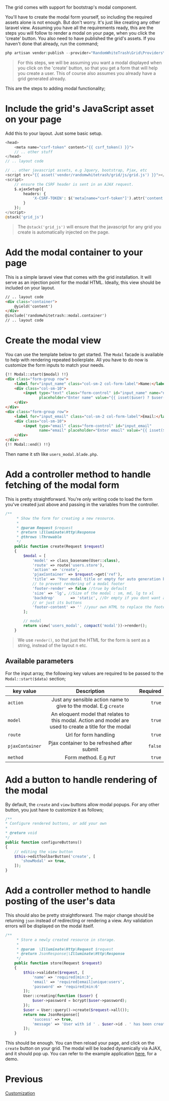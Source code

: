 The grid comes with support for bootstrap's modal component.

You'll have to create the modal form yourself, so including the required assets alone is not enough. But don't worry. It's just like creating any other laravel view.
Assuming you have all the requirements ready, this are the steps you will follow to render a modal on your page, when you click the 'create' button.
You also need to have published the grid's assets. If you haven't done that already, run the command;

```php
php artisan vendor:publish --provider="RandomWhiteTrash\Grid\Providers\GridServiceProvider"
```
> For this steps, we will be assuming you want a modal displayed when you click on the 'create' button, so that you get a form that will help you create a user. This of course also assumes you already have a grid generated already.

This are the steps to adding modal functionality;

# Include the grid's JavaScript asset on your page
Add this to your layout. Just some basic setup.
```php
<head>
    <meta name="csrf-token" content="{{ csrf_token() }}">
    // .. other stuff
</head>
// .. layout code

// .. other javascript assets, e.g Jquery, bootstrap, Pjax, etc
<script src="{{ asset('vendor/randomwhitetrash/grid/js/grid.js') }}"></script>
<script>
    // ensure the CSRF header is sent in an AJAX request.
    $.ajaxSetup({
        headers: {
            'X-CSRF-TOKEN': $('meta[name="csrf-token"]').attr('content')
        }
    });
</script>
@stack('grid_js')
```
> The `@stack('grid_js')` will ensure that the javascript for any grid you create is automatically injected on the page.

# Add the modal container to your page
This is a simple laravel view that comes with the grid installation. It will serve as an injection point for the modal HTML. Ideally, this view should be included on your layout.
```html
// .. layout code
<div class="container">
    @yield('content')
</div>
@include('randomwhitetrash::modal.container')
// .. layout code
```

# Create the modal view
You can use the template below to get started. The `Modal` facade is available to help with rendering repeated boilerplate. All you have to do now is customize the form inputs to match your needs.
```html
{!! Modal::start($modal) !!}
<div class="form-group row">
    <label for="input_name" class="col-sm-2 col-form-label">Name:</label>
    <div class="col-sm-10">
        <input type="text" class="form-control" id="input_name" name="name"
               placeholder="Enter name" value="{{ isset($user) ? $user->name : old('name')}}">
    </div>
</div>
<div class="form-group row">
    <label for="input_email" class="col-sm-2 col-form-label">Email:</label>
    <div class="col-sm-10">
        <input type="email" class="form-control" id="input_email"
               name="email" placeholder="Enter email" value="{{ isset($user) ? $user->email : old('email')}}">
    </div>
</div>
{!! Modal::end() !!}
```

Then name it sth like `users_modal.blade.php`.

# Add a controller method to handle fetching of the modal form
This is pretty straightforward. You're only writing code to load the form you've created just above and passing in the variables from the controller.
```php
/**
     * Show the form for creating a new resource.
     *
     * @param Request $request
     * @return \Illuminate\Http\Response
     * @throws \Throwable
     */
    public function create(Request $request)
    {
        $modal = [
            'model' => class_basename(User::class),
            'route' => route('users.store'),
            'action' => 'create',
            'pjaxContainer' => $request->get('ref'),
            'title' => 'Your modal title or empty for auto generation based on action and model',
            // to prevent rendering of a modal footer
            'footer-render' => false //true by default
            'size' => 'lg', //Size of the modal : sm, md, lg to xl
            'backdrop'       => 'static', //Or empty if you dont want a static behaviour
            // or just its buttons
            'footer-content' => '' //your own HTML to replace the footer content with
        ];

        // modal
        return view('users_modal', compact('modal'))->render();
    }
```
> We use `render()`, so that just the HTML for the form is sent as a string, instead of the layout n etc.

## Available parameters
For the input array, the following key values are required to be passed to the `Modal::start($data)` section;

| key value        | Description           | Required  |
| ------------- |:-------------:| -----:|
| `action`      | Just any sensible action name to give to the modal. E.g `create` | `true` |
| `model`      | An eloquent model that relates to this modal. Action and model are used to create a title for the modal      |   `true` |
| `route` | Url for form handling      |    `true` |
| `pjaxContainer` | Pjax container to be refreshed after submit      |    `false` |
| `method` | Form method. E.g `PUT`     |    `true` |

# Add a button to handle rendering of the modal
By default, the `create` and `view` buttons allow modal popups. For any other button, you just have to customize it as follows;
```php
/**
* Configure rendered buttons, or add your own
*
* @return void
*/
public function configureButtons()
{
    // editing the view button
    $this->editToolbarButton('create', [
       'showModal' => true,
    ]);
}
```

# Add a controller method to handle posting of the user's data
This should also be pretty straightforward. The major change should be returning `json` instead of redirecting or rendering a view. Any validation errors will be displayed on the modal itself.
```php
/**
     * Store a newly created resource in storage.
     *
     * @param  \Illuminate\Http\Request $request
     * @return JsonResponse|\Illuminate\Http\Response
     */
    public function store(Request $request)
    {
        $this->validate($request, [
            'name' => 'required|min:3',
            'email' => 'required|email|unique:users',
            'password' => 'required|min:6'
        ]);
        User::creating(function ($user) {
            $user->password = bcrypt($user->password);
        });
        $user = User::query()->create($request->all());
        return new JsonResponse([
            'success' => true,
            'message' => 'User with id ' . $user->id . ' has been created.'
        ]);
    }
```
This should be enough. You can then reload your page, and click on the `create` button on your grid. The modal will be loaded dynamically via AJAX, and it should pop up.
You can refer to the example application [here](http://laravel-grid.herokuapp.com), for a demo.

# Previous
[Customization](customization.md)
